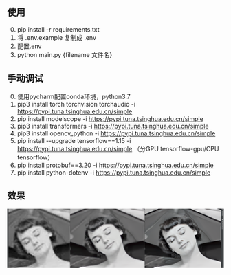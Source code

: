 ## 使用
0. pip install -r requirements.txt
1. 将 .env.example 复制成 .env
2. 配置.env
3. python main.py {filename 文件名}


## 手动调试
0. 使用pycharm配置conda环境，python3.7
1. pip3 install torch torchvision torchaudio -i https://pypi.tuna.tsinghua.edu.cn/simple
2. pip install modelscope -i https://pypi.tuna.tsinghua.edu.cn/simple
3. pip3 install transformers -i https://pypi.tuna.tsinghua.edu.cn/simple
4. pip3 install opencv_python -i https://pypi.tuna.tsinghua.edu.cn/simple
5. pip install --upgrade tensorflow==1.15 -i https://pypi.tuna.tsinghua.edu.cn/simple  （分GPU tensorflow-gpu/CPU tensorflow）
6. pip install protobuf==3.20 -i https://pypi.tuna.tsinghua.edu.cn/simple
7. pip install python-dotenv -i https://pypi.tuna.tsinghua.edu.cn/simple


## 效果
![example](https://raw.githubusercontent.com/ouhaohan8023/AICV/main/images/example.png)